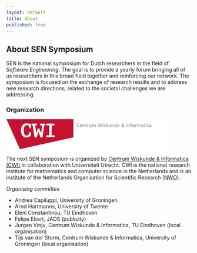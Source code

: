 ```yaml
---
layout: default
title: About
published: true
---
```


## About SEN Symposium

SEN is the national symposium for Dutch researchers in the field of _Software Engineering_. The goal is to provide a yearly forum bringing all of us researchers in this broad field together and reinforcing our network.  The symposium is focused on the  exchange of research results and to address new research directions, related to the societal challenges we are addressing.

### Organization

[![alt text](logo.png)](https://www.cwi.nl/ "Centrum Wiskunde & Informatica")

The next SEN symposium is organized by [Centrum Wiskunde & Informatica (CWI)](http://www.cwi.nl) in collaboration with Universiteit Utrecht. CWI is the national research institute for mathematics and computer science in the Netherlands and is an institute of the Netherlands Organisation for Scientific Research ([NWO](http://www.nwo.nl)).

_Organising committee_

* Andrea Capiluppi, University of Groningen
* Arnd Hartmanns, University of Twente
* Eleni Constantinou, TU Eindhoven
* Felipe Ebert, JADS (publicity)
* Jurgen Vinju, Centrum Wiskunde & Informatica, TU Eindhoven (local organisation)
* Tijs van der Storm, Centrum Wiskunde & Informatica, University of Groningen (local organisation)
